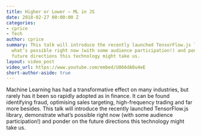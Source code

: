 ```yaml
---
title: Higher or Lower – ML in JS
date: 2018-02-27 00:00:00 Z
categories:
- cprice
- Tech
author: cprice
summary: This talk will introduce the recently launched TensorFlow.js library, demonstrate
  what’s possible right now (with some audience participation!) and ponder on the
  future directions this technology might take us.
layout: video_post
video_url: https://www.youtube.com/embed/U866dA0u4eE
short-author-aside: true
---
```


Machine Learning has had a transformative effect on many industries, but rarely has it been so rapidly adopted as in finance. It can be found identifying fraud, optimising sales targeting, high-frequency trading and far more besides. This talk will introduce the recently launched TensorFlow.js library, demonstrate what’s possible right now (with some audience participation!) and ponder on the future directions this technology might take us.


